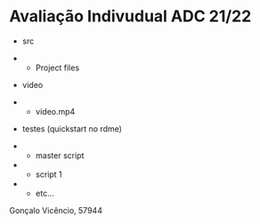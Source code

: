 # Avaliação Indivudual ADC 21/22

- src
- - Project files

- video
- - video.mp4

- testes (quickstart no rdme)
- - master script
- - script 1
- - etc...

Gonçalo Vicêncio, 57944
